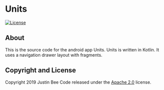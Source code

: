 # Units


[![License](https://img.shields.io/badge/License-Apache%202.0-blue.svg)](https://opensource.org/licenses/Apache-2.0)

## About
This is the source code for the android app Units.
Units is written in Kotlin. It uses a navigation drawer layout with fragments.

## Copyright and License

Copyright 2019 Justin Bee Code released under the [Apache 2.0](https://github.com/Justin-Bee/Units/blob/master/LICENSE) license.
